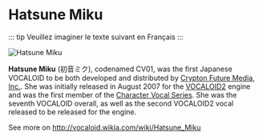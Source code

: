# Hatsune Miku

::: tip
Veuillez imaginer le texte suivant en Français
:::

![Hatsune Miku](https://vignette.wikia.nocookie.net/vocaloid/images/5/57/Miku_v4_bundle_art.png/revision/latest/scale-to-width-down/1000?cb=20181006092728#voca-icon "Hatsune Miku")

**Hatsune Miku** (初音ミク), codenamed CV01, was the first Japanese VOCALOID to
be both developed and distributed by [Crypton Future Media, Inc.](http://vocaloid.wikia.com/wiki/Crypton_Future_Media,_Inc.). She was
initially released in August 2007 for the [VOCALOID2](http://vocaloid.wikia.com/wiki/VOCALOID2) engine and was the first
member of the [Character Vocal Series](http://vocaloid.wikia.com/wiki/Character_Vocal_Series). She was the seventh VOCALOID overall,
as well as the second VOCALOID2 vocal released to be released for the engine.

See more on <http://vocaloid.wikia.com/wiki/Hatsune_Miku>
